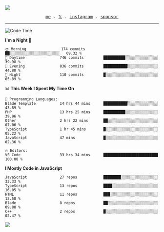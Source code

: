 <img style="bottom: 800px;" src="https://imgur.com/rilHVxA.png"/>
<p align="center">
  <samp>
    <a href="https://fayln.com">me</a> .
    <!-- <a href="https://fayln.com/projects">projects</a> . -->
    <a href="https://go.fayln.com/twitter">𝕏</a> .
    <a href="https://go.fayln.com/instagram">instagram</a> .
<!--     <a href="https://go.fayln.com/polywork">polywork</a> . -->
    <a href="https://github.com/sponsors/faridhnzz">sponsor</a>
  </samp>
</p>

---
<!--START_SECTION:waka-->
![Code Time](http://img.shields.io/badge/Code%20Time-3%2C994%20hrs%2056%20mins-blue)

**I'm a Night 🦉** 

```text
🌞 Morning                174 commits         ██░░░░░░░░░░░░░░░░░░░░░░░   09.32 % 
🌆 Daytime                746 commits         ██████████░░░░░░░░░░░░░░░   39.98 % 
🌃 Evening                836 commits         ███████████░░░░░░░░░░░░░░   44.80 % 
🌙 Night                  110 commits         █░░░░░░░░░░░░░░░░░░░░░░░░   05.89 % 
```


📊 **This Week I Spent My Time On** 

```text
💬 Programming Languages: 
Blade Template           14 hrs 44 mins      ███████████░░░░░░░░░░░░░░   43.89 % 
PHP                      13 hrs 25 mins      ██████████░░░░░░░░░░░░░░░   39.96 % 
Other                    2 hrs 22 mins       ██░░░░░░░░░░░░░░░░░░░░░░░   07.06 % 
TypeScript               1 hr 45 mins        █░░░░░░░░░░░░░░░░░░░░░░░░   05.22 % 
JavaScript               47 mins             █░░░░░░░░░░░░░░░░░░░░░░░░   02.36 % 

🔥 Editors: 
VS Code                  33 hrs 34 mins      █████████████████████████   100.00 % 
```

**I Mostly Code in JavaScript** 

```text
JavaScript               27 repos            ████████░░░░░░░░░░░░░░░░░   33.33 % 
TypeScript               13 repos            ████░░░░░░░░░░░░░░░░░░░░░   16.05 % 
HTML                     11 repos            ███░░░░░░░░░░░░░░░░░░░░░░   13.58 % 
Blade                    8 repos             ██░░░░░░░░░░░░░░░░░░░░░░░   09.88 % 
C++                      2 repos             █░░░░░░░░░░░░░░░░░░░░░░░░   02.47 % 
```




<!--END_SECTION:waka-->

![](https://hit.yhype.me/github/profile?user_id=29797712)
